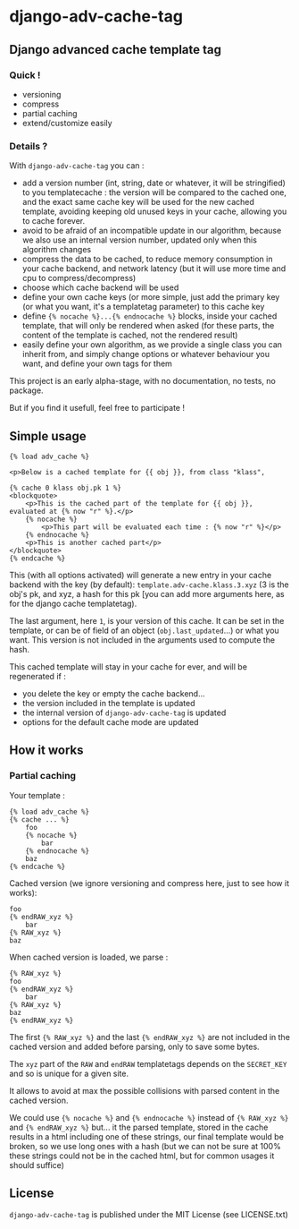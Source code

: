# django-adv-cache-tag
## Django advanced cache template tag

### Quick !

* versioning
* compress
* partial caching
* extend/customize easily

### Details ?

With `django-adv-cache-tag` you can :

* add a version number (int, string, date or whatever, it will be stringified) to you templatecache : the version will be compared to the cached one, and the exact same cache key will be used for the new cached template, avoiding keeping old unused keys in your cache, allowing you to cache forever.
* avoid to be afraid of an incompatible update in our algorithm, because we also use an internal version number, updated only when this algorithm changes
* compress the data to be cached, to reduce memory consumption in your cache backend, and network latency (but it will use more time and cpu to compress/decompress)
* choose which cache backend will be used
* define your own cache keys (or more simple, just add the primary key (or what you want, it's a templatetag parameter) to this cache key
* define `{% nocache %}...{% endnocache %}` blocks, inside your cached template, that will only be rendered when asked (for these parts, the content of the template is cached, not the rendered result)
* easily define your own algorithm, as we provide a single class you can inherit from, and simply change options or whatever behaviour you want, and define your own tags for them

This project is an early alpha-stage, with no documentation, no tests, no package.

But if you find it usefull, feel free to participate !

## Simple usage

```django
{% load adv_cache %}

<p>Below is a cached template for {{ obj }}, from class "klass",

{% cache 0 klass obj.pk 1 %}
<blockquote>
    <p>This is the cached part of the template for {{ obj }}, evaluated at {% now "r" %}.</p>
    {% nocache %}
        <p>This part will be evaluated each time : {% now "r" %}</p>
    {% endnocache %}
    <p>This is another cached part</p>
</blockquote>
{% endcache %}
```
This (with all options activated) will generate a new entry in your cache backend with the key (by default): `template.adv-cache.klass.3.xyz` (3 is the obj's pk, and xyz, a hash for this pk [you can add more arguments here, as for the django cache templatetag).

The last argument, here `1`, is your version of this cache. It can be set in the template, or can be of field of an object (`obj.last_updated`...) or what you want. This version is not included in the arguments used to compute the hash.

This cached template will stay in your cache for ever, and will be regenerated if :

* you delete the key or empty the cache backend...
* the version included in the template is updated
* the internal version of `django-adv-cache-tag` is updated
* options for the default cache mode are updated

## How it works

### Partial caching

Your template :

```django
{% load adv_cache %}
{% cache ... %}
    foo
    {% nocache %}
        bar
    {% endnocache %}
    baz
{% endcache %}
```

Cached version (we ignore versioning and compress here, just to see how it works):

```django
foo
{% endRAW_xyz %}
    bar
{% RAW_xyz %}
baz
```

When cached version is loaded, we parse :

```django
{% RAW_xyz %}
foo
{% endRAW_xyz %}
    bar
{% RAW_xyz %}
baz
{% endRAW_xyz %}
```

The first `{% RAW_xyz %}` and the last `{% endRAW_xyz %}` are not included in the cached version and added before parsing, only to save some bytes.

The `xyz` part of the `RAW` and `endRAW` templatetags depends on the `SECRET_KEY` and so is unique for a given site.

It allows to avoid at max the possible collisions with parsed content in the cached version.

We could use `{% nocache %}` and `{% endnocache %}` instead of `{% RAW_xyz %}` and `{% endRAW_xyz %}` but... it the parsed template, stored in the cache results in a html including one of these strings, our final template would be broken, so we use long ones with a hash (but we can not be sure at 100% these strings could not be in the cached html, but for common usages it should suffice)

## License

`django-adv-cache-tag` is published under the MIT License (see LICENSE.txt)
